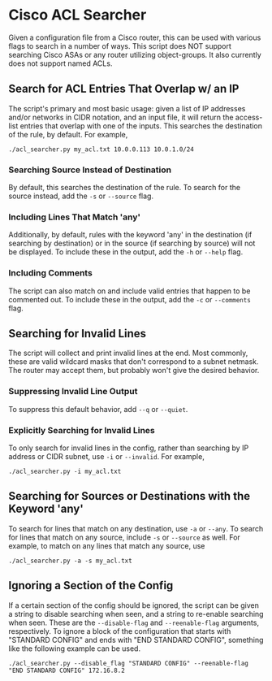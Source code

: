 # Cisco ACL Searcher
Given a configuration file from a Cisco router, this can be used with various flags to search in a number of ways.  This script does NOT support searching Cisco ASAs or any router utilizing object-groups.  It also currently does not support named ACLs.

## Search for ACL Entries That Overlap w/ an IP
The script's primary and most basic usage: given a list of IP addresses and/or networks in CIDR notation, and an input file, it will return the access-list entries that overlap with one of the inputs.  This searches the destination of the rule, by default.  For example,

```
./acl_searcher.py my_acl.txt 10.0.0.113 10.0.1.0/24
```

### Searching Source Instead of Destination
By default, this searches the destination of the rule.  To search for the source instead, add the `-s` or `--source` flag.

### Including Lines That Match 'any'
Additionally, by default, rules with the keyword 'any' in the destination (if searching by destination) or in the source (if searching by source) will not be displayed.  To include these in the output, add the `-h` or `--help` flag. 

### Including Comments
The script can also match on and include valid entries that happen to be commented out.  To include these in the output, add the `-c` or `--comments` flag.

## Searching for Invalid Lines
The script will collect and print invalid lines at the end.  Most commonly, these are valid wildcard masks that don't correspond to a subnet netmask.  The router may accept them, but probably won't give the desired behavior.

### Suppressing Invalid Line Output
To suppress this default behavior, add `--q` or `--quiet`.

### Explicitly Searching for Invalid Lines
To only search for invalid lines in the config, rather than searching by IP address or CIDR subnet,  use `-i` or `--invalid`.  For example,

```
./acl_searcher.py -i my_acl.txt 
```

## Searching for Sources or Destinations with the Keyword 'any'
To search for lines that match on any destination, use `-a` or `--any`.  To search for lines that match on any source, include `-s` or `--source` as well.  For example, to match on any lines that match any source, use
```
./acl_searcher.py -a -s my_acl.txt
```

## Ignoring a Section of the Config
If a certain section of the config should be ignored, the script can be given a string to disable searching when seen, and a string to re-enable searching when seen.  These are the `--disable-flag` and `--reenable-flag` arguments, respectively.  To ignore a block of the configuration that starts with "STANDARD CONFIG" and ends with "END STANDARD CONFIG", something like the following example can be used.
```
./acl_searcher.py --disable_flag "STANDARD CONFIG" --reenable-flag "END STANDARD CONFIG" 172.16.8.2
```
